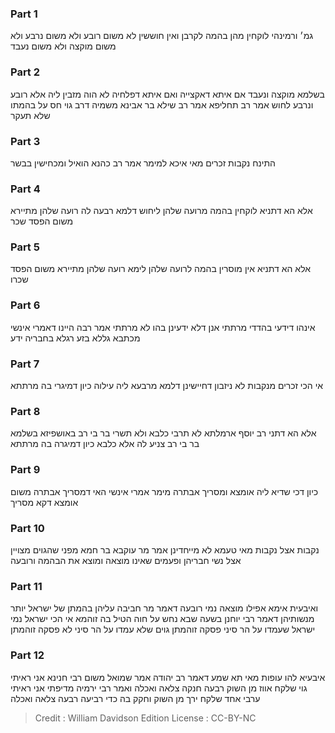 
### Part 1
גמ׳ ורמינהי לוקחין מהן בהמה לקרבן ואין חוששין לא משום רובע ולא משום נרבע ולא משום מוקצה ולא משום נעבד

### Part 2
בשלמא מוקצה ונעבד אם איתא דאקצייה ואם איתא דפלחיה לא הוה מזבין ליה אלא רובע ונרבע לחוש אמר רב תחליפא אמר רב שילא בר אבינא משמיה דרב גוי חס על בהמתו שלא תעקר

### Part 3
התינח נקבות זכרים מאי איכא למימר אמר רב כהנא הואיל ומכחישין בבשר

### Part 4
אלא הא דתניא לוקחין בהמה מרועה שלהן ליחוש דלמא רבעה לה רועה שלהן מתיירא משום הפסד שכר

### Part 5
אלא הא דתניא אין מוסרין בהמה לרועה שלהן לימא רועה שלהן מתיירא משום הפסד שכרו

### Part 6
אינהו דידעי בהדדי מרתתי אנן דלא ידעינן בהו לא מרתתי אמר רבה היינו דאמרי אינשי מכתבא גללא בזע רגלא בחבריה ידע

### Part 7
אי הכי זכרים מנקבות לא ניזבון דחיישינן דלמא מרבעא ליה עילוה כיון דמיגרי בה מרתתא

### Part 8
אלא הא דתני רב יוסף ארמלתא לא תרבי כלבא ולא תשרי בר בי רב באושפיזא בשלמא בר בי רב צניע לה אלא כלבא כיון דמיגרה בה מרתתא

### Part 9
כיון דכי שדיא ליה אומצא ומסריך אבתרה מימר אמרי אינשי האי דמסריך אבתרה משום אומצא דקא מסריך

### Part 10
נקבות אצל נקבות מאי טעמא לא מייחדינן אמר מר עוקבא בר חמא מפני שהגוים מצויין אצל נשי חבריהן ופעמים שאינו מוצאה ומוצא את הבהמה ורובעה

### Part 11
ואיבעית אימא אפילו מוצאה נמי רובעה דאמר מר חביבה עליהן בהמתן של ישראל יותר מנשותיהן דאמר רבי יוחנן בשעה שבא נחש על חוה הטיל בה זוהמא אי הכי ישראל נמי ישראל שעמדו על הר סיני פסקה זוהמתן גוים שלא עמדו על הר סיני לא פסקה זוהמתן

### Part 12
איבעיא להו עופות מאי תא שמע דאמר רב יהודה אמר שמואל משום רבי חנינא אני ראיתי גוי שלקח אווז מן השוק רבעה חנקה צלאה ואכלה ואמר רבי ירמיה מדיפתי אני ראיתי ערבי אחד שלקח ירך מן השוק וחקק בה כדי רביעה רבעה צלאה ואכלה

>Credit : William Davidson Edition
>License : CC-BY-NC